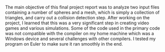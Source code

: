 The main objective of this final project report was to analyze two input files containing a number of
spheres and a mesh, which is simply a collection of triangles, and carry out a collision detection step.
After working on the project, I learned that this was a very significant step in creating video games and
various simulations. Some of the code used in the primary code was not compatible with the compiler on
my home machine which was a Windows device and several challenges with other compilers. I tested
my program on Euler to make sure it ran smoothly in the end.
